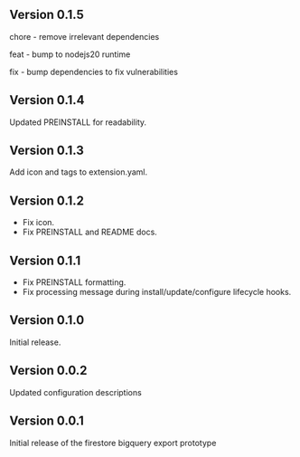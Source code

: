 ## Version 0.1.5

chore - remove irrelevant dependencies

feat - bump to nodejs20 runtime

fix - bump dependencies to fix vulnerabilities

## Version 0.1.4

Updated PREINSTALL for readability.

## Version 0.1.3

Add icon and tags to extension.yaml.

## Version 0.1.2

- Fix icon.
- Fix PREINSTALL and README docs.

## Version 0.1.1

- Fix PREINSTALL formatting.
- Fix processing message during install/update/configure lifecycle hooks.

## Version 0.1.0

Initial release.

## Version 0.0.2

Updated configuration descriptions

## Version 0.0.1

Initial release of the firestore bigquery export prototype
